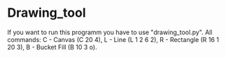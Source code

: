 # Drawing_tool
If you want to run this programm you have to use "drawing_tool.py".
All commands: 
  C - Canvas (C 20 4), 
  L - Line (L 1 2 6 2), 
  R - Rectangle (R 16 1 20 3), 
  B - Bucket Fill (B 10 3 o). 
